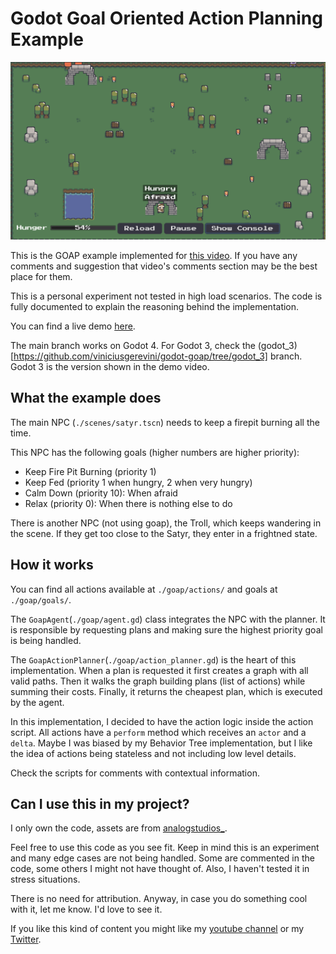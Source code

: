 # Godot Goal Oriented Action Planning Example

![Screenshot](./screenshot.png)

This is the GOAP example implemented for [this video](https://youtu.be/LhnlNKWh7oc). If you have any comments and suggestion that video's comments section may
be the best place for them.

This is a personal experiment not tested in high load scenarios.
The code is fully documented to explain the reasoning behind the implementation.

You can find a live demo [here](https://viniciusgerevini.github.io/godot-goap).

The main branch works on Godot 4. For Godot 3, check the (godot_3)[https://github.com/viniciusgerevini/godot-goap/tree/godot_3] branch. Godot 3 is the version shown in the demo video.

## What the example does

The main NPC (`./scenes/satyr.tscn`) needs to keep a firepit burning all the time.

This NPC has the following goals (higher numbers are higher priority):

- Keep Fire Pit Burning (priority 1)
- Keep Fed (priority 1 when hungry, 2 when very hungry)
- Calm Down (priority 10): When afraid
- Relax (priority 0): When there is nothing else to do

There is another NPC (not using goap), the Troll, which keeps wandering in the scene. If they get
too close to the Satyr, they enter in a frightned state.

## How it works

You can find all actions available at `./goap/actions/` and goals at `./goap/goals/`.

The `GoapAgent`(`./goap/agent.gd`) class integrates the NPC with the planner. It is responsible by requesting
plans and making sure the highest priority goal is being handled.

The `GoapActionPlanner`(`./goap/action_planner.gd`) is the heart of this implementation. When a plan is requested it first
creates a graph with all valid paths. Then it walks the graph building plans (list of actions) while summing their costs.
Finally, it returns the cheapest plan, which is executed by the agent.

In this implementation, I decided to have the action logic inside the action script. All actions have a `perform` method which receives an `actor` and a `delta`.
Maybe I was biased by my Behavior Tree implementation, but I like the idea of actions being stateless and not including low level details.

Check the scripts for comments with contextual information.


## Can I use this in my project?

I only own the code, assets are from [analogstudios_](https://analogstudios.itch.io/).

Feel free to use this code as you see fit. Keep in mind this is an experiment and many edge cases are not being handled. Some are commented in the code,
some others I might not have thought of. Also, I haven't tested it in stress situations.

There is no need for attribution. Anyway, in case you do something cool with it, let me know. I'd love to see it.

If you like this kind of content you might like my [youtube channel](http://youtube.com/c/ThisIsVini) or my [Twitter](https://twitter.com/vini_gerevini).

